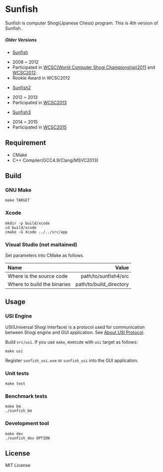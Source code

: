 Sunfish
========

Sunfish is computer Shogi(Jpanese Chess) program. This is 4th version of Sunfish.

##### Older Versions

- [Sunfish](https://github.com/sunfish-shogi/sunfish)
 + 2008 ~ 2012
 + Participated in [WCSC(World Computer Shogi Championship)2011](http://www.computer-shogi.org/wcsc21/) and [WCSC2012](http://www.computer-shogi.org/wcsc22/).
 + Rookie Award in WCSC2012
- [Sunfish2](https://github.com/sunfish-shogi/sunfish2)
 + 2012 ~ 2013
 + Participated in [WCSC2013](http://www.computer-shogi.org/wcsc23/)
- [Sunfish3](https://github.com/sunfish-shogi/sunfish3)
 + 2014 ~ 2015
 + Participated in [WCSC2015](http://www.computer-shogi.org/wcsc25/)

Requirement
-----------

- CMake
- C++ Compiler(GCC4.9/Clang/MSVC2013)

Build
-----

### GNU Make

```
make TARGET
```

### Xcode

```
mkdir -p build/xcode
cd build/xcode
cmake -G Xcode ../../src/app
```

### Visual Studio (not maitained)

Set parameters into CMake as follows.

| Name                        | Value                   |
|:----------------------------|------------------------:|
| Where is the source code    | path/to/sunfish4/src    |
| Where to build the binaries | path/to/build_directory |

Usage
-----

### USI Engine

USI(Universal Shogi Interface) is a protocol used for communication between Shogi engine and GUI application.
See [About USI Protocol](http://www.geocities.jp/shogidokoro/usi.html).

Build `src/usi`.
If you use `make`, execute with `usi` target as follows:

```
make usi
```

Register `sunfish_usi.exe` or `sunfish_usi` into the GUI application.

### Unit tests

```
make test
```

### Benchmark tests

```
make bm
./sunfish_bm
```

### Development tool

```
make dev
./sunfish_dev OPTION
```

License
-------

MIT License
